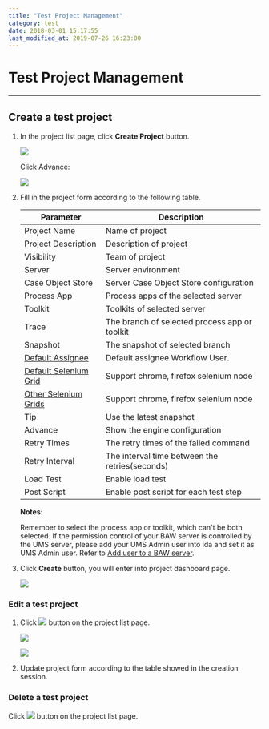```yaml
---
title: "Test Project Management"
category: test
date: 2018-03-01 15:17:55
last_modified_at: 2019-07-26 16:23:00
---
```


# Test Project Management
***

## Create a test project

  1. In the project list page, click **Create Project** button.
  
     ![][tutorial_createproject] 
     
     Click Advance: 
     
     ![][tutorial_createproject_advance] 
  
  2. Fill in the project form according to the following table.
  
     Parameter             | Description       
     ----------------------|-------------------
     Project Name          |Name of project    
     Project Description   |Description of project
     Visibility            |Team of project
     Server                |Server environment
     Case Object Store     |Server Case Object Store configuration
     Process App           |Process apps of the selected server
     Toolkit               |Toolkits of  selected server
     Trace                 |The branch of selected process app or toolkit
     Snapshot              |The snapshot of selected branch
     [Default Assignee][3] |Default assignee Workflow User. 
     [Default Selenium Grid][2]  |Support chrome, firefox selenium node 
     [Other Selenium Grids][2]    |Support chrome, firefox selenium node 
     Tip                   |Use the latest snapshot 
     Advance               |Show the engine configuration
     Retry Times           |The retry times of the failed command
     Retry Interval        |The interval time between the retries(seconds) 
	 Load Test             |Enable load test
	 Post Script           |Enable post script for each test step	 
     
     **Notes:**     
     
     Remember to select the process app or toolkit, which can't be both selected.
     If the permission control of your BAW server is controlled by the UMS server, please add your UMS Admin user into ida and set it as UMS Admin user. Refer to [Add user to a BAW server][3].
        
  3. Click **Create** button, you will enter into project dashboard page.

     ![][tutorial_project_info] 
  
### Edit a test project

  1. Click ![][test_project_edit_button] button on the project list page.
  
     ![][tutorial_project_list]
     
     ![][test_project_edit_form]
     
  2. Update project form according to the table showed in the creation session.
   
### Delete a test project

  Click ![][test_project_delete_button] button on the project list page.
  
     

[test_sharing_project]: ../images/test/test_sharing_project.PNG
[test_sharing_project_list]: ../images/test/test_sharing_project_list.PNG
[test_sharing_project_form]: ../images/test/test_sharing_project_form.PNG
[test_project_edit_form]: ../images/test/test_project_edit_form.PNG
[test_project_edit_button]: ../images/test/test_project_edit_button.PNG
[test_project_delete_button]: ../images/test/test_project_delete_button.PNG
[tutorial_project_list]: ../images/tutorial/tutorial_project_list.PNG
[tutorial_createproject]: ../images/tutorial/tuorial_project_create.PNG 
[tutorial_project_info]: ../images/tutorial/tutorial_project_info.PNG
[1]: ../administration/administration-bpm-configuration.html
[2]: ../administration/administration-selenium-hub-configuration.html
[3]: ../administration/administration-baw-configuration.html#add-user-to-a-baw-server
[tutorial_createproject_advance]: ../images/tutorial/tuorial_project_create_advance.PNG 
